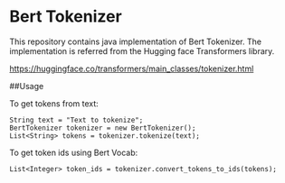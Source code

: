 # Bert Tokenizer

This repository contains java implementation of Bert Tokenizer. The implementation is referred from the Hugging face Transformers library.

https://huggingface.co/transformers/main_classes/tokenizer.html

##Usage

To get tokens from text:
```
String text = "Text to tokenize";
BertTokenizer tokenizer = new BertTokenizer();
List<String> tokens = tokenizer.tokenize(text);
```

To get token ids using Bert Vocab:

```
List<Integer> token_ids = tokenizer.convert_tokens_to_ids(tokens);
```
